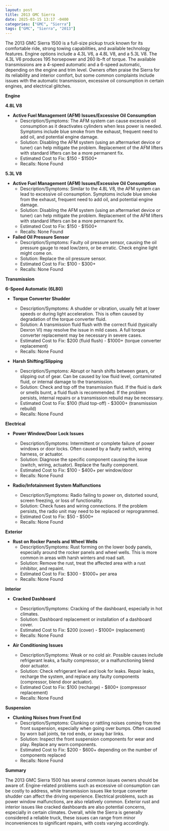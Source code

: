 ```yaml
---
layout: post
title: 2013 GMC Sierra
date: 2025-03-15 13:17 -0400
categories: ["GMC", "Sierra"]
tags: ["GMC", "Sierra", "2013"]
---
```

The 2013 GMC Sierra 1500 is a full-size pickup truck known for its comfortable ride, strong towing capabilities, and available technology features. Engine options include a 4.3L V6, a 4.8L V8, and a 5.3L V8. The 4.3L V6 produces 195 horsepower and 260 lb-ft of torque. The available transmissions are a 4-speed automatic and a 6-speed automatic, depending on the engine and trim level. Owners often praise the Sierra for its reliability and interior comfort, but some common complaints include issues with the automatic transmission, excessive oil consumption in certain engines, and electrical glitches.

**Engine**

**4.8L V8**
*   **Active Fuel Management (AFM) Issues/Excessive Oil Consumption**
    *   Description/Symptoms: The AFM system can cause excessive oil consumption as it deactivates cylinders when less power is needed. Symptoms include blue smoke from the exhaust, frequent need to add oil, and potential engine damage.
    *   Solution: Disabling the AFM system (using an aftermarket device or tuner) can help mitigate the problem. Replacement of the AFM lifters with standard lifters can be a more permanent fix.
    *   Estimated Cost to Fix: $150 - $1500+
    *   Recalls: None Found

**5.3L V8**
*   **Active Fuel Management (AFM) Issues/Excessive Oil Consumption**
    *   Description/Symptoms: Similar to the 4.8L V8, the AFM system can lead to excessive oil consumption. Symptoms include blue smoke from the exhaust, frequent need to add oil, and potential engine damage.
    *   Solution: Disabling the AFM system (using an aftermarket device or tuner) can help mitigate the problem. Replacement of the AFM lifters with standard lifters can be a more permanent fix.
    *   Estimated Cost to Fix: $150 - $1500+
    *   Recalls: None Found
*   **Failed Oil Pressure Sensor**
    *   Description/Symptoms: Faulty oil pressure sensor, causing the oil pressure gauge to read low/zero, or be erratic. Check engine light might come on.
    *   Solution: Replace the oil pressure sensor.
    *   Estimated Cost to Fix: $100 - $300+
    *   Recalls: None Found

**Transmission**

**6-Speed Automatic (6L80)**
*   **Torque Converter Shudder**
    *   Description/Symptoms: A shudder or vibration, usually felt at lower speeds or during light acceleration. This is often caused by degradation of the torque converter fluid.
    *   Solution: A transmission fluid flush with the correct fluid (typically Dexron VI) may resolve the issue in mild cases. A full torque converter replacement may be necessary in severe cases.
    *   Estimated Cost to Fix: $200 (fluid flush) - $1000+ (torque converter replacement)
    *   Recalls: None Found

*   **Harsh Shifting/Slipping**
    *   Description/Symptoms: Abrupt or harsh shifts between gears, or slipping out of gear. Can be caused by low fluid level, contaminated fluid, or internal damage to the transmission.
    *   Solution: Check and top off the transmission fluid. If the fluid is dark or smells burnt, a fluid flush is recommended. If the problem persists, internal repairs or a transmission rebuild may be necessary.
    *   Estimated Cost to Fix: $100 (fluid top-off) - $3000+ (transmission rebuild)
    *   Recalls: None Found

**Electrical**

*   **Power Window/Door Lock Issues**
    *   Description/Symptoms: Intermittent or complete failure of power windows or door locks. Often caused by a faulty switch, wiring harness, or actuator.
    *   Solution: Diagnose the specific component causing the issue (switch, wiring, actuator). Replace the faulty component.
    *   Estimated Cost to Fix: $100 - $400+ per window/door
    *   Recalls: None Found

*   **Radio/Infotainment System Malfunctions**
    *   Description/Symptoms: Radio failing to power on, distorted sound, screen freezing, or loss of functionality.
    *   Solution: Check fuses and wiring connections. If the problem persists, the radio unit may need to be replaced or reprogrammed.
    *   Estimated Cost to Fix: $50 - $500+
    *   Recalls: None Found

**Exterior**

*   **Rust on Rocker Panels and Wheel Wells**
    *   Description/Symptoms: Rust forming on the lower body panels, especially around the rocker panels and wheel wells. This is more common in areas with harsh winters and road salt.
    *   Solution: Remove the rust, treat the affected area with a rust inhibitor, and repaint.
    *   Estimated Cost to Fix: $300 - $1000+ per area
    *   Recalls: None Found

**Interior**

*   **Cracked Dashboard**
    *   Description/Symptoms: Cracking of the dashboard, especially in hot climates.
    *   Solution: Dashboard replacement or installation of a dashboard cover.
    *   Estimated Cost to Fix: $200 (cover) - $1000+ (replacement)
    *   Recalls: None Found

*   **Air Conditioning Issues**
    *   Description/Symptoms: Weak or no cold air. Possible causes include refrigerant leaks, a faulty compressor, or a malfunctioning blend door actuator.
    *   Solution: Check refrigerant level and look for leaks. Repair leaks, recharge the system, and replace any faulty components (compressor, blend door actuator).
    *   Estimated Cost to Fix: $100 (recharge) - $800+ (compressor replacement)
    *   Recalls: None Found

**Suspension**

*   **Clunking Noises from Front End**
    *   Description/Symptoms: Clunking or rattling noises coming from the front suspension, especially when going over bumps. Often caused by worn ball joints, tie rod ends, or sway bar links.
    *   Solution: Inspect the front suspension components for wear and play. Replace any worn components.
    *   Estimated Cost to Fix: $200 - $600+ depending on the number of components replaced
    *   Recalls: None Found

**Summary**

The 2013 GMC Sierra 1500 has several common issues owners should be aware of. Engine-related problems such as excessive oil consumption can be costly to address, while transmission issues like torque converter shudder can affect the driving experience. Electrical problems, such as power window malfunctions, are also relatively common. Exterior rust and interior issues like cracked dashboards are also potential concerns, especially in certain climates. Overall, while the Sierra is generally considered a reliable truck, these issues can range from minor inconveniences to significant repairs, with costs varying accordingly.

